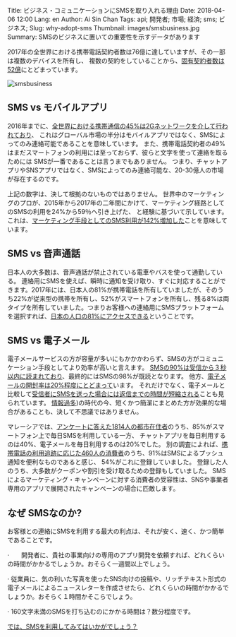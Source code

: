 Title: ビジネス・コミュニケーションにSMSを取り入れる理由
Date: 2018-04-06 12:00
Lang: en
Author: Ai Sin Chan
Tags: api; 開発者; 市場; 経済; sms; ビジネス;
Slug: why-adopt-sms
Thumbnail: images/smsbusiness.jpg
Summary: SMSのビジネスに置いての重要性を示すデータがあります

2017年の全世界における携帯電話契約者数は76億に達していますが、その一部は複数のデバイスを所有し、
複数の契約をしていることから、[固有契約者数は52億](https://www.ericsson.com/en/mobility-report/reports/november-2017)にとどまっています。

![smsbusiness](/images/smsbusiness.jpg)

## SMS vs モバイルアプリ

2016年までに、[全世界における携帯通信の45%は2Gネットワークを介して行われており](https://www.gsmaintelligence.com/research/2017/02/the-mobile-economy-2017/612/)、
これはグローバル市場の半分はモバイルアプリではなく、SMSによってのみ連絡可能であることを意味しています。
また、携帯電話契約者の49%はまだスマートフォンの利用には至っておらず、彼らと文字を使って連絡を取るためには
SMSが一番であることは言うまでもありません。
つまり、チャットアプリやSNSアプリではなく、SMSによってのみ連絡可能な、20-30億人の市場が存在するのです。

上記の数字は、決して根拠のないものではありません。
世界中のマーケティングのプロが、2015年から2017年の二年間にかけて、マーケティング経路としてのSMSの利用を24%から59％へ引き上げた、
と経験に基づいて示しています。これは、[マーケティング手段としてのSMS利用が142%増加した](https://www.salesforce.com/blog/2017/06/fourth-annual-state-of-marketing-report.html)ことを意味しています。


## SMS vs 音声通話

日本人の大多数は、音声通話が禁止されている電車やバスを使って通勤している。
連絡用にSMSを使えば、瞬時に通知を受け取り、すぐに対応することができます。2017年には、日本人の81%が携帯電話を所有していましたが、そのうち22%が従来型の携帯を所有し、52%がスマートフォンを所有し、残る8%は両タイプを所有していました。つまりお客様への連絡用にSMSプラットフォームを選択すれば、[日本の人口の81%にアクセスできる](https://www2.deloitte.com/jp/ja/pages/technology-media-and-telecommunications/articles/com/mobile-consumer-survey-2017.html)ということです。


## SMS vs 電子メール

電子メールサービスの方が容量が多いにもかかかわらず、SMSの方がコミュニケーション手段としてより効率が高いと言えます。
[SMSの90%は受信から３秒以内に読まれており](https://info.dynmark.com/hs-fs/hub/307137/file-650880813-pdf/whitepapers/Intelligence_Review_Edition2.pdf)、最終的にはSMSの98%が既読となります。
他方、[電子メールの開封率は20%程度にとどまって](https://www.smartinsights.com/email-marketing/email-communications-strategy/statistics-sources-for-email-marketing/)います。
それだけでなく、電子メールと比較して[受信者にSMSを送った場合には返信までの時間が短縮される](http://www.pewresearch.org/2016/09/07/text-message-notification-for-web-surveys/)ことも見られています。
[情報過多](http://www.pewinternet.org/2016/12/07/information-overload/))の時代の今、短くかつ簡潔にまとめた方が効果的な場合があることも、決して不思議ではありません。

マレーシアでは、[アンケートに答えた1814人の都市在住者](http://sdiwc.net/digital-library/a-study-of-the-trend-of-smartphone-andits-usage-behavior-in-malaysia)のうち、85%がスマートフォン上で毎日SMSを利用している一方、
チャットアプリを毎日利用するのは40%、電子メールを毎日利用するのは20%でした。
別の調査によれば、[携帯電話の利用追跡に応じた460人の消費者](https://www.salesforce.com/blog/2014/02/mobile-behavior-report.html)のうち、91%はSMSによるプッシュ通知を便利なものであると感じ、
54%がこれに登録していました。
登録した人のうち、大多数がクーポンや割引を受け取るための登録もしていました。
SMSによるマーケティング・キャンペーンに対する消費者の受容性は、SNSや事業者専用のアプリで展開されたキャンペーンの場合に匹敵します。


## なぜ SMSなのか?
お客様との連絡にSMSを利用する最大の利点は、それが安く、速く、かつ簡単であることです。

·       開発者に、貴社の事業向けの専用のアプリ開発を依頼すれば、どれくらいの時間がかかるでしょうか。おそらく一週間以上でしょう。

·       従業員に、気の利いた写真を使ったSNS向けの投稿や、リッチテキスト形式の電子メールによるニュースレターを作成させたら、どれくらいの時間がかかるでしょうか。おそらく１時間かそこらでしょう。

·       160文字未満のSMSを打ち込むのにかかる時間は？数分程度です。

[では、SMSを利用してみてはいかがでしょう？](https://www.xoxzo.com/ja/about/sms-api/)

 
